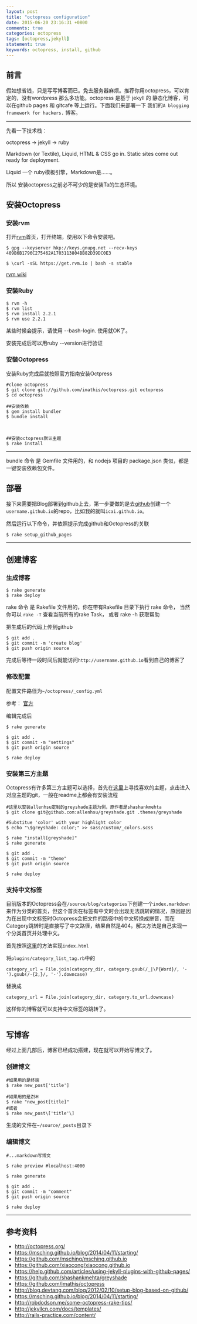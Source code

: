 ```yaml
---
layout: post
title: "octopress configuration"
date: 2015-06-20 23:16:31 +0800
comments: true
categories: octopress
tags: [octopress,jekyll]
statement: true
keywords: octopress, install, github
---
```


## 前言
假如想省钱，只是写写博客而已。免去服务器麻烦。推荐你用octopress，可以肯定的，没有wordpress 那么多功能。octopress 是基于 jekyll 的 静态化博客，可以在github pages 和 gitcafe 等上运行。下面我们来部署一下 我们的`A blogging framework for hackers.` 博客。


<!--more-->


---------
先看一下技术栈：

octopress -> jekyll -> ruby


Markdown (or Textile), Liquid, HTML & CSS go in. Static sites come out ready for deployment.

Liquid 一个 ruby模板引擎，Markdown是……。

所以 安装octopress之前必不可少的是安装Ta的生态环境。



## 安装Octopress


### 安装rvm

打开[rvm](https://rvm.io/)首页，打开终端，使用以下命令安装吧。

```
$ gpg --keyserver hkp://keys.gnupg.net --recv-keys 409B6B1796C275462A1703113804BB82D39DC0E3

$ \curl -sSL https://get.rvm.io | bash -s stable

```

[rvm wiki](https://en.wikipedia.org/wiki/Ruby_Version_Manager)

### 安装Ruby



```
$ rvm -h
$ rvm list
$ rvm install 2.2.1
$ rvm use 2.2.1
```
某些时候会提示，请使用 --bash-login. 使用就OK了。

安装完成后可以用ruby --version进行验证


### 安装Octopress
安装Ruby完成后就按照官方指南安装Octpress

```
#clone octopress
$ git clone git://github.com/imathis/octopress.git octopress
$ cd octopress

##安装依赖
$ gem install bundler
$ bundle install



##安装octopress默认主题
$ rake install
```
---------

bundle 命令 是 Gemfile 文件用的，和 nodejs 项目的 package.json 类似，都是一键安装依赖包文件。






## 部署
接下来需要把Blog部署到github上去，第一步要做的是去[github](https://github.com/new)创建一个`username.github.io`的repo，比如我的就叫`icai.github.io`。

然后运行以下命令，并依照提示完成github和Octopress的关联

```
$ rake setup_github_pages
```
---------

## 创建博客

### 生成博客
```
$ rake generate
$ rake deploy
```

rake 命令 是 Rakefile 文件用的，你在带有Rakefile 目录下执行 rake 命令，
当然你可以 `rake -T` 查看当前所有的rake Task， 或者 rake -h 获取帮助




把生成后的代码上传到github

```
$ git add .
$ git commit -m 'create blog'
$ git push origin source
```
完成后等待一段时间后就能访问`http://username.github.io`看到自己的博客了


### 修改配置
配置文件路径为`~/octopress/_config.yml`

参考： [官方](https://github.com/octopress/octopress)


编辑完成后

```
$ rake generate

$ git add .
$ git commit -m "settings" 
$ git push origin source

$ rake deploy
```

### 安装第三方主题
Octopress有许多第三方主题可以选择，首先在[这里](http://opthemes.com/)上寻找喜欢的主题，点击进入对应主题的git，一般在readme上都会有安装流程

```
#这里以安装allenhsu定制的greyshade主题为例，原作者是shashankmehta
$ git clone git@github.com:allenhsu/greyshade.git .themes/greyshade

#Substitue 'color' with your highlight color
$ echo "\$greyshade: color;" >> sass/custom/_colors.scss 

$ rake "install[greyshade]"
$ rake generate

$ git add .
$ git commit -m "theme" 
$ git push origin source

$ rake deploy
```



### 支持中文标签
目前版本的Octopress会在`/source/blog/categories`下创建一个`index.markdown`来作为分类的首页，但这个首页在标签有中文时会出现无法跳转的情况，原因是因为在出现中文标签时Octopress会把文件的路径中的中文转换成拼音，而在Category跳转时是直接写了中文路径，结果自然是404。解决方法是自己实现一个分类首页并处理中文。

首先按照[这里](https://kaworu.ch/blog/2013/09/23/categories-page-with-octopress/)的方法实现`index.html`

将`plugins/category_list_tag.rb`中的

```
category_url = File.join(category_dir, category.gsub(/_|\P{Word}/, '-').gsub(/-{2,}/, '-').downcase)
```

替换成

```
category_url = File.join(category_dir, category.to_url.downcase)
```
这样你的博客就可以支持中文标签的跳转了。

---------

## 写博客

经过上面几部后，博客已经成功搭建，现在就可以开始写博文了。

### 创建博文
```
#如果用的是终端
$ rake new_post['title']

#如果用的是ZSH
$ rake "new_post[title]"
#或者
$ rake new_post\['title'\]
```
生成的文件在`~/source/_posts`目录下


### 编辑博文

```
#...markdown写博文

$ rake preview #localhost:4000

$ rake generate

$ git add .
$ git commit -m "comment" 
$ git push origin source

$ rake deploy
```

---------
## 参考资料

* http://octopress.org/
* https://msching.github.io/blog/2014/04/11/starting/
* https://github.com/msching/msching.github.io
* https://github.com/xiaocong/xiaocong.github.io
* https://help.github.com/articles/using-jekyll-plugins-with-github-pages/
* https://github.com/shashankmehta/greyshade
* https://github.com/imathis/octopress
* http://blog.devtang.com/blog/2012/02/10/setup-blog-based-on-github/
* https://msching.github.io/blog/2014/04/11/starting/
* http://robdodson.me/some-octopress-rake-tips/
* http://jekyllcn.com/docs/templates/
* http://rails-practice.com/content/